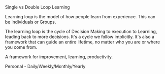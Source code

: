 Single vs Double Loop Learning

Learning loop is the model of how people learn from experience. This can be individuals or Groups. 







The learning loop is the cycle of Decision Making to execution to Learning, leading back to more decisions. It's a cycle we follow implicitly. It's also a framework that can guide an entire lifetime, no matter who you are or where you come from. 

A framework for improvement, learning, productivity. 

Personal - Daily/Weekly/Monthly/Yearly

